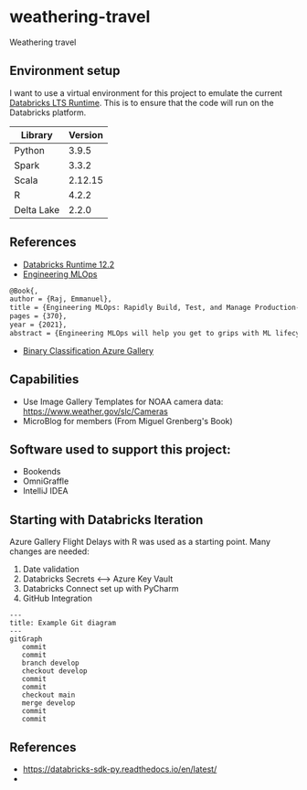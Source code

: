 # weathering-travel
Weathering travel

## Environment setup
I want to use a virtual environment for this project to emulate the current [Databricks LTS Runtime](https://docs.databricks.com/release-notes/runtime/12.2.html). This is to ensure that the code will run on the Databricks platform.

| Library    | Version |
|------------|---------|
| Python     | 3.9.5   |
| Spark      | 3.3.2   |
| Scala      | 2.12.15 |
| R          | 4.2.2   |
| Delta Lake | 2.2.0   |

## References
- [Databricks Runtime 12.2](https://docs.databricks.com/release-notes/runtime/12.2.html)
- [Engineering MLOps](https://learning.oreilly.com/library/view/engineering-mlops/9781800562882/)
```latex
@Book{,
author = {Raj, Emmanuel}, 
title = {Engineering MLOps: Rapidly Build, Test, and Manage Production-ready Machine Learning Life Cycles at Scale}, 
pages = {370}, 
year = {2021}, 
abstract = {Engineering MLOps will help you get to grips with ML lifecycle management and MLOps implementation for your organization. This book presents comprehensive insights into MLOps coupled with real-world examples that will teach you how to write programs, train robust and scalable ML models, and build ML pipelines to train, deploy, and monitor.}, }
```
- [Binary Classification Azure Gallery](https://gallery.azure.ai/Experiment/Binary-Classification-Flight-delay-prediction-3)

## Capabilities
- Use Image Gallery Templates for NOAA camera data: https://www.weather.gov/slc/Cameras
- MicroBlog for members (From Miguel Grenberg's Book)
## Software used to support this project:
- Bookends
- OmniGraffle
- IntelliJ IDEA

## Starting with Databricks Iteration
Azure Gallery Flight Delays with R was used as a starting point. Many changes are needed:
1. Date validation
2. Databricks Secrets <--> Azure Key Vault
3. Databricks Connect set up with PyCharm
4. GitHub Integration

```mermaid
---
title: Example Git diagram
---
gitGraph
   commit
   commit
   branch develop
   checkout develop
   commit
   commit
   checkout main
   merge develop
   commit
   commit
```

## References
- https://databricks-sdk-py.readthedocs.io/en/latest/
- 